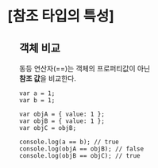 # [참조 타입의 특성]

<ul>
<h2>객체 비교</h2>
동등 연산자(==)는 객체의 프로퍼티값이 아닌<br>
<b>참조 값</b>을 비교한다.

```
var a = 1;
var b = 1;

var objA = { value: 1 };
var objB = { value: 1 };
var objC = objB;

console.log(a == b); // true
console.log(objA == objB); // false
console.log(objB == objC); // true
```

